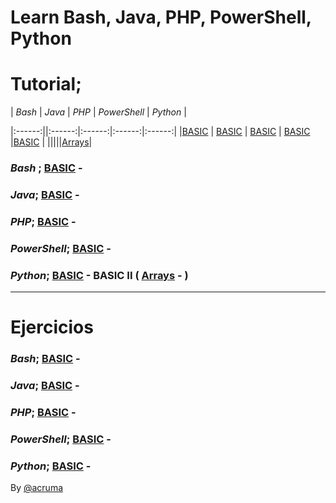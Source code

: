 # Learn Bash, Java, PHP, PowerShell, Python  

# Tutorial;  

| *Bash* | *Java* | *PHP* | *PowerShell* | *Python* |

|:------:||:------:|:------:|:------:|:------:|
|[BASIC](https://github.com/acruma/learn/blob/master/spanish/basic/bash.md) | [BASIC](https://github.com/acruma/learn/blob/master/spanish/basic/java.md) | [BASIC](https://github.com/acruma/learn/blob/master/spanish/basic/php.md) | [BASIC](https://github.com/acruma/learn/blob/master/spanish/basic/powershell.md) |[BASIC](https://github.com/acruma/learn/blob/master/spanish/basic/python.md) |
|||||[Arrays](https://github.com/acruma/learn/blob/master/spanish/basic2/arrays/python.md)|

### *Bash* ; [BASIC](https://github.com/acruma/learn/blob/master/spanish/basic/bash.md) -
### *Java*; [BASIC](https://github.com/acruma/learn/blob/master/spanish/basic/java.md) - 
### *PHP*; [BASIC](https://github.com/acruma/learn/blob/master/spanish/basic/php.md) - 
### *PowerShell*; [BASIC](https://github.com/acruma/learn/blob/master/spanish/basic/powershell.md) - 
### *Python*; [BASIC](https://github.com/acruma/learn/blob/master/spanish/basic/python.md) - BASIC II ( [Arrays](https://github.com/acruma/learn/blob/master/spanish/basic2/arrays/python.md) - )


***

# Ejercicios 


### *Bash*; [BASIC](https://github.com/acruma/learn/blob/master/spanish/basic/Ejercicios/bash.md) -
### *Java*; [BASIC](https://github.com/acruma/learn/blob/master/spanish/basic/Ejercicios/java.md) - 
### *PHP*; [BASIC](https://github.com/acruma/learn/blob/master/spanish/basic/Ejercicios/php.md) -
### *PowerShell*; [BASIC](https://github.com/acruma/learn/blob/master/spanish/basic/Ejercicios/powershell.md) -
### *Python*; [BASIC](https://github.com/acruma/learn/blob/master/spanish/basic/Ejercicios/python.md) - 


By [@acruma](https://github.com/acruma)
